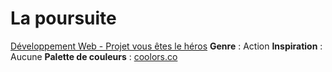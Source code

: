 # La poursuite
[Développement Web - Projet vous êtes le héros](https://smnarnold.com/projets/vous-etes-le-heros)
**Genre** : Action
**Inspiration** : Aucune
**Palette de couleurs** : [coolors.co](https://coolors.co/17172b-cfd4fa-ffffff-060328-243d61-010321)

